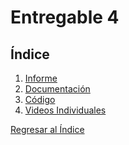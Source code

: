 # Entregable 4
## Índice
1. [Informe](./Informe/indice.md)
2. [Documentación](./entregable%204-documentacion.md)
3. [Código]()
4. [Videos Individuales](./entregable%204-videos.md)
   
[Regresar al Índice](../README.md)
